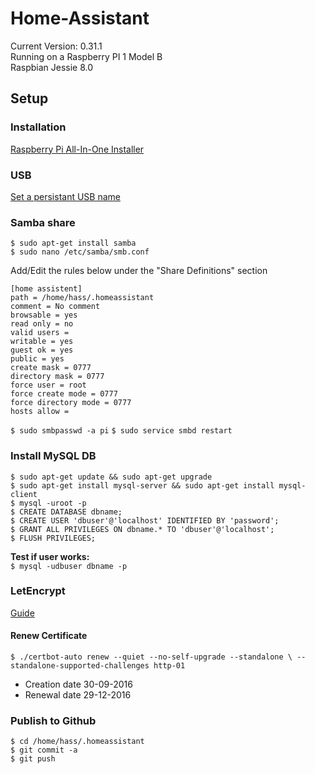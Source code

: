 # Home-Assistant
Current Version: 0.31.1  
Running on a Raspberry PI 1 Model B  
Raspbian Jessie 8.0

## Setup
### Installation
[Raspberry Pi All-In-One Installer](https://home-assistant.io/getting-started/installation-raspberry-pi-all-in-one/)

### USB
[Set a persistant USB name](http://www.domoticz.com/wiki/PersistentUSBDevices)

### Samba share
```$ sudo apt-get install samba```  
```$ sudo nano /etc/samba/smb.conf```  

Add/Edit the rules below under the "Share Definitions" section  
```
[home assistent]
path = /home/hass/.homeassistant
comment = No comment
browsable = yes
read only = no
valid users =
writable = yes
guest ok = yes
public = yes
create mask = 0777
directory mask = 0777
force user = root
force create mode = 0777
force directory mode = 0777
hosts allow =
```
```$ sudo smbpasswd -a pi```
```$ sudo service smbd restart```

### Install MySQL DB
```$ sudo apt-get update && sudo apt-get upgrade```  
```$ sudo apt-get install mysql-server && sudo apt-get install mysql-client```  
```$ mysql -uroot -p```  
```$ CREATE DATABASE dbname;```  
```$ CREATE USER 'dbuser'@'localhost' IDENTIFIED BY 'password';```  
```$ GRANT ALL PRIVILEGES ON dbname.* TO 'dbuser'@'localhost';```  
```$ FLUSH PRIVILEGES;```  

**Test if user works:**  
```$ mysql -udbuser dbname -p```

### LetEncrypt
[Guide](https://home-assistant.io/blog/2015/12/13/setup-encryption-using-lets-encrypt/)

#### Renew Certificate
```$ ./certbot-auto renew --quiet --no-self-upgrade --standalone \ --standalone-supported-challenges http-01```

* Creation date 30-09-2016
* Renewal date 29-12-2016

### Publish to Github
```$ cd /home/hass/.homeassistant```  
```$ git commit -a```  
```$ git push```